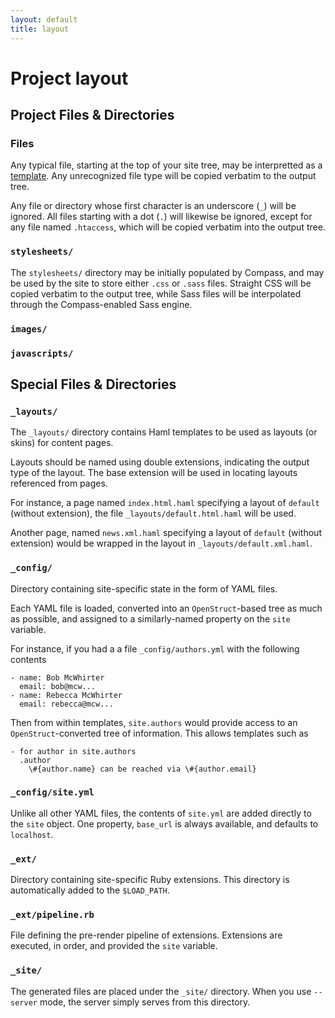 ```yaml
---
layout: default
title: layout
---
```

# Project layout

## Project Files & Directories

### Files

Any typical file, starting at the top of your site tree, may be interpretted
as a [template](/file_types/). Any unrecognized file type will be copied
verbatim to the output tree.

Any file or directory whose first character is an underscore (`_`) will be ignored.
All files starting with a dot (`.`) will likewise be ignored, except for any file
named `.htaccess`, which will be copied verbatim into the output tree.

### `stylesheets/`

The `stylesheets/` directory may be initially populated by Compass, and may
be used by the site to store either `.css` or `.sass` files.  Straight CSS 
will be copied verbatim to the output tree, while Sass files will be interpolated
through the Compass-enabled Sass engine.

### `images/`

### `javascripts/`

## Special Files & Directories

### `_layouts/`

The `_layouts/` directory contains Haml templates to be used as layouts (or skins)
for content pages.

Layouts should be named using double extensions, indicating the output type of the layout.
The base extension will be used in locating layouts referenced from pages.

For instance, a page named `index.html.haml` specifying a layout of `default` (without 
extension), the file `_layouts/default.html.haml` will be used.

Another page, named `news.xml.haml` specifying a layout of `default` (without extension)
would be wrapped in the layout in `_layouts/default.xml.haml`.

### `_config/`
  
Directory containing site-specific state in the form
of YAML files.

Each YAML file is loaded, converted into an `OpenStruct`-based
tree as much as possible, and assigned to a similarly-named
property on the `site` variable.

For instance, if you had a a file `_config/authors.yml` with the 
following contents

    - name: Bob McWhirter
      email: bob@mcw...
    - name: Rebecca McWhirter
      email: rebecca@mcw...

Then from within templates, `site.authors` would provide access 
to an `OpenStruct`-converted tree of information.  This allows
templates such as

    - for author in site.authors
      .author
        \#{author.name} can be reached via \#{author.email}

### `_config/site.yml`

Unlike all other YAML files, the contents of `site.yml` are
added directly to the `site` object.  One property, `base_url` 
is always available, and defaults to `localhost`. 

### `_ext/`

Directory containing site-specific Ruby extensions.  This
directory is automatically added to the `$LOAD_PATH`.

### `_ext/pipeline.rb`
  
File defining the pre-render pipeline of extensions.  Extensions
are executed, in order, and provided the `site` variable.

### `_site/`

The generated files are placed under the `_site/` directory.
When you use `--server` mode, the server simply serves from
this directory.
